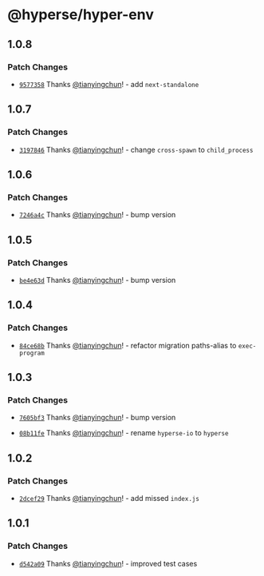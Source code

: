 # @hyperse/hyper-env

## 1.0.8

### Patch Changes

- [`9577358`](https://github.com/hyperse-io/hyper-env/commit/957735895a37c015aff6eaa1ccc8989016d699be) Thanks [@tianyingchun](https://github.com/tianyingchun)! - add `next-standalone`

## 1.0.7

### Patch Changes

- [`3197846`](https://github.com/hyperse-io/hyper-env/commit/3197846121837a73706743a92d2a614cd0c66f6d) Thanks [@tianyingchun](https://github.com/tianyingchun)! - change `cross-spawn` to `child_process`

## 1.0.6

### Patch Changes

- [`7246a4c`](https://github.com/hyperse-io/hyper-env/commit/7246a4c921cbdfdc13c50033b47a4d7c09e98073) Thanks [@tianyingchun](https://github.com/tianyingchun)! - bump version

## 1.0.5

### Patch Changes

- [`be4e63d`](https://github.com/hyperse-io/hyper-env/commit/be4e63d27d3699062054ac1037839e4f536d6b18) Thanks [@tianyingchun](https://github.com/tianyingchun)! - bump version

## 1.0.4

### Patch Changes

- [`84ce68b`](https://github.com/hyperse-io/hyper-env/commit/84ce68b0b657401bbff12a4a713d2b899a6cca9d) Thanks [@tianyingchun](https://github.com/tianyingchun)! - refactor migration paths-alias to `exec-program`

## 1.0.3

### Patch Changes

- [`7605bf3`](https://github.com/hyperse-io/hyper-env/commit/7605bf30779cf552d2ca239a5b3b700af36d21e3) Thanks [@tianyingchun](https://github.com/tianyingchun)! - bump version

- [`08b11fe`](https://github.com/hyperse-io/hyper-env/commit/08b11fe4db1e06397e3ac66e6414a6c05780b3ba) Thanks [@tianyingchun](https://github.com/tianyingchun)! - rename `hyperse-io` to `hyperse`

## 1.0.2

### Patch Changes

- [`2dcef29`](https://github.com/hyperse-io/hyper-env/commit/2dcef29509c0287643994ce9d859a72841a738c1) Thanks [@tianyingchun](https://github.com/tianyingchun)! - add missed `index.js`

## 1.0.1

### Patch Changes

- [`d542a09`](https://github.com/hyperse-io/hyper-env/commit/d542a093eb84addf8051eecb981ba50437e6be1a) Thanks [@tianyingchun](https://github.com/tianyingchun)! - improved test cases
